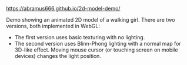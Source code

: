 https://abramus666.github.io/2d-model-demo/

Demo showing an animated 2D model of a walking girl. There are two versions, both implemented in WebGL:
- The first version uses basic texturing with no lighting.
- The second version uses Blinn-Phong lighting with a normal map for 3D-like effect. Moving mouse cursor (or touching screen on mobile devices) changes the light position. 
